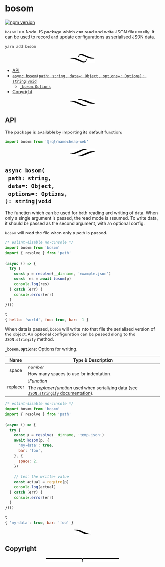 # bosom

[![npm version](https://badge.fury.io/js/bosom.svg)](https://npmjs.org/package/bosom)

`bosom` is a Node.JS package which can read and write JSON files easily. It can be used to record and update configurations as serialised JSON data.

```sh
yarn add bosom
```

<p align="center"><a href="#table-of-contents">
  <img src="/.documentary/section-breaks/0.svg?sanitize=true">
</a></p>

<a name="table-of-contents"></a>

- [API](#api)
- [`async bosom(path: string, data=: Object, options=: Options): string|void`](#async-bosompath-stringdata-objectoptions-options-stringvoid)
  * [`_bosom.Options`](#type-_bosomoptions)
- [Copyright](#copyright)

<p align="center"><a href="#table-of-contents">
  <img src="/.documentary/section-breaks/1.svg?sanitize=true">
</a></p>

## API

The package is available by importing its default function:

```js
import bosom from '@rqt/namecheap-web'
```

<p align="center"><a href="#table-of-contents">
  <img src="/.documentary/section-breaks/2.svg?sanitize=true">
</a></p>

## `async bosom(`<br/>&nbsp;&nbsp;`path: string,`<br/>&nbsp;&nbsp;`data=: Object,`<br/>&nbsp;&nbsp;`options=: Options,`<br/>`): string|void`

The function which can be used for both reading and writing of data. When only a single argument is passed, the read mode is assumed. To write data, it should be passed as the second argument, with an optional config.

`bosom` will read the file when only a path is passed.

```js
/* eslint-disable no-console */
import bosom from 'bosom'
import { resolve } from 'path'

(async () => {
  try {
    const p = resolve(__dirname, 'example.json')
    const res = await bosom(p)
    console.log(res)
  } catch (err) {
    console.error(err)
  }
})()
```
```js
t
{ hello: 'world', foo: true, bar: -1 }
```

When data is passed, `bosom` will write into that file the serialised version of the object. An optional configuration can be passed along to the `JSON.stringify` method.

<strong><a name="type-_bosomoptions">`_bosom.Options`</a></strong>: Options for writing.
<table>
 <thead><tr>
  <th>Name</th>
  <th>Type &amp; Description</th>
 </tr></thead>
 <tr>
  <td rowSpan="3" align="center">space</td>
  <td><em>number</em></td>
 </tr>
 <tr></tr>
 <tr>
  <td>How many spaces to use for indentation.</td>
 </tr>
 <tr>
  <td rowSpan="3" align="center">replacer</td>
  <td><em>!Function</em></td>
 </tr>
 <tr></tr>
 <tr>
  <td>The <em>replacer function</em> used when serializing data (see <a href="https://developer.mozilla.org/en-US/docs/Web/JavaScript/Reference/Global_Objects/JSON/stringify"><code>JSON.stringify</code> documentation</a>).</td>
 </tr>
</table>

```js
/* eslint-disable no-console */
import bosom from 'bosom'
import { resolve } from 'path'

(async () => {
  try {
    const p = resolve(__dirname, 'temp.json')
    await bosom(p, {
      'my-data': true,
      bar: 'foo',
    }, {
      space: 2,
    })

    // test the written value
    const actual = require(p)
    console.log(actual)
  } catch (err) {
    console.error(err)
  }
})()
```
```js
t
{ 'my-data': true, bar: 'foo' }
```

<p align="center"><a href="#table-of-contents">
  <img src="/.documentary/section-breaks/3.svg?sanitize=true">
</a></p>

## Copyright

<footer client="Rqt" clientLink="https://rqt.biz">

<p align="center"><a href="#table-of-contents">
  <img src="/.documentary/section-breaks/-1.svg?sanitize=true">
</a></p>